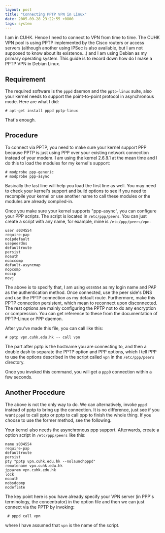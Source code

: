```yaml
---
layout: post
title: "Connecting PPTP VPN in Linux"
date: 2005-09-28 23:22:55 +0800
tags: system
---
```


I am in CUHK. Hence I need to connect to VPN from time to time. The CUHK VPN
pool is using PPTP implemented by the Cisco routers or access servers (although
another using IPSec is also available, but I am not supposed to know about
its existence...) and I am using Debian as my primary operating system. This
guide is to record down how do I make a PPTP VPN in Debian Linux.

## Requirement

The required software is the `pppd` daemon and the `pptp-linux` suite, also your
kernel needs to support the point-to-point protocol in asynchronous mode. Here
are what I did:

    # apt-get install pppd pptp-linux

That's enough.

## Procedure

To connect via PPTP, you need to make sure your kernel support PPP because PPTP
is just using PPP over your existing network connection instead of your modem. I
am using the kernel 2.6.8.1 at the mean time and I do this to load the modules
for my kernel's support:

    # modprobe ppp-generic
    # modprobe ppp-async

Basically the last line will help you load the first line as well. You may need
to check your kernel's support and build options to see if you need to recompile
your kernel or use another name to call these modules or the modules are already
compiled-in.

Once you make sure your kernel supports "ppp-async", you can configure your PPP
scripts. The script is located in `/etc/ppp/peers`. You can just create a script
with any name, for example, mine is `/etc/ppp/peers/vpn`:

    user s034554
    require-pap
    noipdefault
    usepeerdns
    defaultroute
    persist
    noauth
    noaccomp
    default-asyncmap
    nopcomp
    noccp
    novj

The above is to specify that, I am using `s034554` as my login name and PAP as
the authentication method. Once connected, use the peer side's DNS and use the
PPTP connection as my default route. Furthermore, make this PPTP connection
persistent, which mean to reconnect upon disconnected. The rest options are
mainly configuring the PPTP not to do any encryption or compression. You can get
reference to these from the documentation of PPTP-Linux or PPP daemon.

After you've made this file, you can call like this:

    # pptp vpn.cuhk.edu.hk -- call vpn

The part after pptp is the hostname you are connecting to, and then a double
dash to separate the PPTP option and PPP options, which I tell PPP to use the
options described in the script called `vpn` in the `/etc/ppp/peers` directory.

Once you invoked this command, you will get a `ppp0` connection within a few seconds.

## Another Procedure

The above is not the only way to do. We can alternatively, invoke `pppd` instead
of pptp to bring up the connection. It is no difference, just see if you want
`pppd` to call pptp or pptp to call ppp to finish the whole thing. If you choose
to use the former method, see the following.

Your kernel also needs the asynchronous ppp support. Afterwards, create a option
script in `/etc/ppp/peers` like this:

    name s034554
    require-pap
    defaultroute
    persist
    pty "pptp vpn.cuhk.edu.hk --nolaunchpppd"
    remotename vpn.cuhk.edu.hk
    ipparam vpn.cuhk.edu.hk
    lock
    noauth
    nobsdcomp
    nodeflate

The key point here is you have already specify your VPN server (in PPP's
terminology, the concentrator) in the option file and then we can just connect
via the PPTP by invoking:

     # pppd call vpn

where I have assumed that `vpn` is the name of the script.
